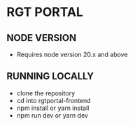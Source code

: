 # RGT PORTAL

## NODE VERSION
- Requires node version 20.x and above

## RUNNING LOCALLY
- clone the repository
- cd into rgtportal-frontend
- npm install or yarn install
- npm run dev or yarn dev
